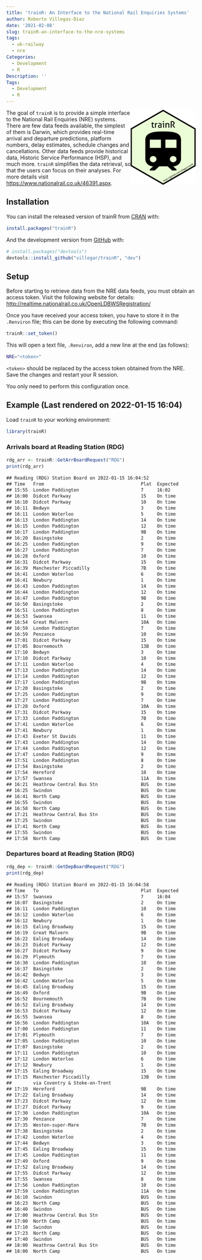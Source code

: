 ```yaml
---
title: 'trainR: An Interface to the National Rail Enquiries Systems'
author: Roberto Villegas-Diaz
date: '2021-02-08'
slug: trainR-an-interface-to-the-nre-systems
tags:
  - uk-railway
  - nre
Categories:
  - Development
  - R
Description: ''
Tags:
  - Development
  - R
---
```


<img src="https://raw.githubusercontent.com/villegar/trainR/main/inst/images/logo.png" alt="logo" align="right" height=200px/>

The goal of `trainR` is to provide a simple interface to the 
National Rail Enquiries (NRE) systems. There are few data feeds 
available, the simplest of them is Darwin, which provides real-time 
arrival and departure predictions, platform numbers, delay estimates, 
schedule changes and cancellations. Other data feeds provide historical 
data, Historic Service Performance (HSP), and much more. `trainR` 
simplifies the data retrieval, so that the users can focus on their 
analyses. For more details visit 
https://www.nationalrail.co.uk/46391.aspx.

## Installation

You can install the released version of trainR from [CRAN](https://CRAN.R-project.org) with:

``` r
install.packages("trainR")
```

And the development version from [GitHub](https://github.com/) with:

``` r
# install.packages("devtools")
devtools::install_github("villegar/trainR", "dev")
```

## Setup
Before starting to retrieve data from the NRE data feeds, you must obtain an access token. 
Visit the following website for details: http://realtime.nationalrail.co.uk/OpenLDBWSRegistration/

Once you have received your access token, you have to store it in the `.Renviron` file; this can be 
done by executing the following command:


```r
trainR::set_token()
```

This will open a text file, `.Renviron`, add a new line at the end (as follows):

```bash
NRE="<token>"
```

`<token>` should be replaced by the access token obtained from the NRE. Save the changes and restart 
your R session.

You only need to perform this configuration once.

## Example (Last rendered on 2022-01-15 16:04)

Load `trainR` to your working environment:

```r
library(trainR)
```

### Arrivals board at Reading Station (RDG)


```r
rdg_arr <- trainR::GetArrBoardRequest("RDG")
print(rdg_arr)
```

```
## Reading (RDG) Station Board on 2022-01-15 16:04:52
## Time   From                                    Plat  Expected
## 15:55  London Paddington                       7     16:02
## 16:00  Didcot Parkway                          15    On time
## 16:10  Didcot Parkway                          10    On time
## 16:11  Bedwyn                                  3     On time
## 16:11  London Waterloo                         5     On time
## 16:13  London Paddington                       14    On time
## 16:15  London Paddington                       12    On time
## 16:17  London Paddington                       9B    On time
## 16:20  Basingstoke                             2     On time
## 16:25  London Paddington                       9     On time
## 16:27  London Paddington                       7     On time
## 16:28  Oxford                                  10    On time
## 16:31  Didcot Parkway                          15    On time
## 16:39  Manchester Piccadilly                   7B    On time
## 16:41  London Waterloo                         6     On time
## 16:41  Newbury                                 1     On time
## 16:43  London Paddington                       14    On time
## 16:44  London Paddington                       12    On time
## 16:47  London Paddington                       9B    On time
## 16:50  Basingstoke                             2     On time
## 16:51  London Paddington                       8     On time
## 16:53  Swansea                                 11    On time
## 16:54  Great Malvern                           10A   On time
## 16:59  London Paddington                       7     On time
## 16:59  Penzance                                10    On time
## 17:01  Didcot Parkway                          15    On time
## 17:05  Bournemouth                             13B   On time
## 17:10  Bedwyn                                  3     On time
## 17:10  Didcot Parkway                          10    On time
## 17:11  London Waterloo                         4     On time
## 17:13  London Paddington                       14    On time
## 17:14  London Paddington                       12    On time
## 17:17  London Paddington                       9B    On time
## 17:20  Basingstoke                             2     On time
## 17:25  London Paddington                       9     On time
## 17:27  London Paddington                       7     On time
## 17:28  Oxford                                  10A   On time
## 17:31  Didcot Parkway                          15    On time
## 17:33  London Paddington                       7B    On time
## 17:41  London Waterloo                         6     On time
## 17:41  Newbury                                 1     On time
## 17:43  Exeter St Davids                        11    On time
## 17:43  London Paddington                       14    On time
## 17:44  London Paddington                       12    On time
## 17:47  London Paddington                       9     On time
## 17:51  London Paddington                       8     On time
## 17:54  Basingstoke                             2     On time
## 17:54  Hereford                                10    On time
## 17:57  Swansea                                 11A   On time
## 16:21  Heathrow Central Bus Stn                BUS   On time
## 16:25  Swindon                                 BUS   On time
## 16:41  North Camp                              BUS   On time
## 16:55  Swindon                                 BUS   On time
## 16:58  North Camp                              BUS   On time
## 17:21  Heathrow Central Bus Stn                BUS   On time
## 17:25  Swindon                                 BUS   On time
## 17:41  North Camp                              BUS   On time
## 17:55  Swindon                                 BUS   On time
## 17:58  North Camp                              BUS   On time
```

### Departures board at Reading Station (RDG)


```r
rdg_dep <- trainR::GetDepBoardRequest("RDG")
print(rdg_dep)
```

```
## Reading (RDG) Station Board on 2022-01-15 16:04:58
## Time   To                                      Plat  Expected
## 15:57  Swansea                                 7     16:04
## 16:07  Basingstoke                             2     On time
## 16:11  London Paddington                       10    On time
## 16:12  London Waterloo                         6     On time
## 16:12  Newbury                                 1     On time
## 16:15  Ealing Broadway                         15    On time
## 16:19  Great Malvern                           9B    On time
## 16:22  Ealing Broadway                         14    On time
## 16:23  Didcot Parkway                          12    On time
## 16:27  Didcot Parkway                          9     On time
## 16:29  Plymouth                                7     On time
## 16:30  London Paddington                       10    On time
## 16:37  Basingstoke                             2     On time
## 16:42  Bedwyn                                  3     On time
## 16:42  London Waterloo                         5     On time
## 16:45  Ealing Broadway                         15    On time
## 16:49  Oxford                                  9B    On time
## 16:52  Bournemouth                             7B    On time
## 16:52  Ealing Broadway                         14    On time
## 16:53  Didcot Parkway                          12    On time
## 16:55  Swansea                                 8     On time
## 16:56  London Paddington                       10A   On time
## 17:00  London Paddington                       11    On time
## 17:01  Plymouth                                7     On time
## 17:05  London Paddington                       10    On time
## 17:07  Basingstoke                             2     On time
## 17:11  London Paddington                       10    On time
## 17:12  London Waterloo                         6     On time
## 17:12  Newbury                                 1     On time
## 17:15  Ealing Broadway                         15    On time
## 17:15  Manchester Piccadilly                   13B   On time
##        via Coventry & Stoke-on-Trent           
## 17:19  Hereford                                9B    On time
## 17:22  Ealing Broadway                         14    On time
## 17:23  Didcot Parkway                          12    On time
## 17:27  Didcot Parkway                          9     On time
## 17:30  London Paddington                       10A   On time
## 17:30  Penzance                                7     On time
## 17:35  Weston-super-Mare                       7B    On time
## 17:38  Basingstoke                             2     On time
## 17:42  London Waterloo                         4     On time
## 17:44  Bedwyn                                  3     On time
## 17:45  Ealing Broadway                         15    On time
## 17:45  London Paddington                       11    On time
## 17:49  Oxford                                  9     On time
## 17:52  Ealing Broadway                         14    On time
## 17:55  Didcot Parkway                          12    On time
## 17:55  Swansea                                 8     On time
## 17:56  London Paddington                       10    On time
## 17:59  London Paddington                       11A   On time
## 16:10  Swindon                                 BUS   On time
## 16:23  North Camp                              BUS   On time
## 16:40  Swindon                                 BUS   On time
## 17:00  Heathrow Central Bus Stn                BUS   On time
## 17:00  North Camp                              BUS   On time
## 17:10  Swindon                                 BUS   On time
## 17:23  North Camp                              BUS   On time
## 17:40  Swindon                                 BUS   On time
## 18:00  Heathrow Central Bus Stn                BUS   On time
## 18:00  North Camp                              BUS   On time
```
